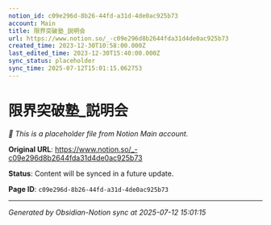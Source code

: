 ```yaml
---
notion_id: c09e296d-8b26-44fd-a31d-4de0ac925b73
account: Main
title: 限界突破塾_説明会
url: https://www.notion.so/_-c09e296d8b2644fda31d4de0ac925b73
created_time: 2023-12-30T10:58:00.000Z
last_edited_time: 2023-12-30T15:40:00.000Z
sync_status: placeholder
sync_time: 2025-07-12T15:01:15.062753
---
```


# 限界突破塾_説明会

*🔄 This is a placeholder file from Notion Main account.*

**Original URL**: https://www.notion.so/_-c09e296d8b2644fda31d4de0ac925b73

**Status**: Content will be synced in a future update.

**Page ID**: `c09e296d-8b26-44fd-a31d-4de0ac925b73`

---

*Generated by Obsidian-Notion sync at 2025-07-12 15:01:15*
